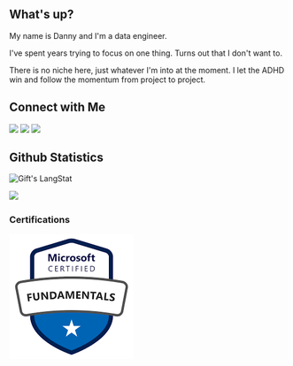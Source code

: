 ## What's up? 

My name is Danny and I'm a data engineer.

I've spent years trying to focus on one thing. Turns out that I don't want to. 

There is no niche here, just whatever I'm into at the moment. I let the ADHD win and follow the momentum from project to project.  

## Connect with Me

<a href="mailto:hello@dannyvilchez.com"><img src="https://img.shields.io/badge/Email-Red&logo=Gmail&logoColor=white"/></a>
<a href="https://linkedin.com/in/vilchezdanny"><img src="https://img.shields.io/badge/LinkedIn-blue"/></a>
<a href="https://x.com/_dannyvilchez"><img src="https://img.shields.io/badge/%E2%80%8E-black?logo=X&logoColor=white" /></a>


## Github Statistics

<img style="padding-bottom=10px" src="https://github-readme-streak-stats.herokuapp.com/?user=dannyvilchez" alt="Gift's LangStat" /><div style="margin=10px"></div> <img src="https://github-readme-stats.vercel.app/api/top-langs/?username=dannyvilchez" width="30%" />
<br>



### Certifications

![az900](az900.png)



<!--
<a href="https://www.dannyvilchez.com"><img src="https://img.shields.io/badge/dannyvilchez?style=flat&logo=Google-Chrome&logoColor=white"/></a>
ADD Blog


--> 
